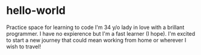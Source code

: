# hello-world
Practice space for learning to code
I'm 34 y/o lady in love with a brillant programmer. I have no expierence but I'm a fast learner (I hope). I'm excited to start a new journey that could mean working from home or wherever I wish to travel! 
